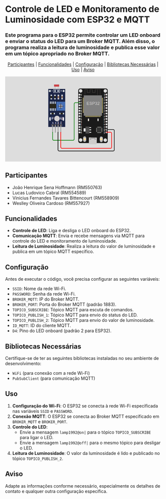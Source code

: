 # Controle de LED e Monitoramento de Luminosidade com ESP32 e MQTT

<h3>
    Este programa para o ESP32 permite controlar um LED onboard e enviar o status do LED para um Broker MQTT. Além disso, o programa realiza a leitura de luminosidade e publica esse valor em um tópico apropriado no Broker MQTT.
</h3>

<p align="center">
  <a href="#participantes">Participantes</a> |
  <a href="#funcionalidades">Funcionalidades</a> |
  <a href="#configuração">Configuração</a> |
  <a href="#bibliotecas-necessárias">Bibliotecas Necessárias</a> |
  <a href="#uso">Uso</a> |
  <a href="#aviso">Aviso</a> 
</p>

![wokwi-checkpoint-2](./img/wokwi_checkpoint_4.png)

## Participantes
* João Henrique Sena Hoffmann (RM550763)
* Lucas Ludovico Cabral (RM554589)
* Vinicius Fernandes Tavares Bittencourt (RM558909)
* Weslley Oliveira Cardoso (RM557927)

## Funcionalidades

- **Controle de LED**: Liga e desliga o LED onboard do ESP32.
- **Comunicação MQTT**: Envia e recebe mensagens via MQTT para controle do LED e monitoramento de luminosidade.
- **Leitura de Luminosidade**: Realiza a leitura do valor de luminosidade e publica em um tópico MQTT específico.

## Configuração

Antes de executar o código, você precisa configurar as seguintes variáveis:

- `SSID`: Nome da rede Wi-Fi.
- `PASSWORD`: Senha da rede Wi-Fi.
- `BROKER_MQTT`: IP do Broker MQTT.
- `BROKER_PORT`: Porta do Broker MQTT (padrão 1883).
- `TOPICO_SUBSCRIBE`: Tópico MQTT para escuta de comandos.
- `TOPICO_PUBLISH_1`: Tópico MQTT para envio do status do LED.
- `TOPICO_PUBLISH_2`: Tópico MQTT para envio do valor de luminosidade.
- `ID_MQTT`: ID do cliente MQTT.
- `D4`: Pino do LED onboard (padrão 2 para ESP32).

## Bibliotecas Necessárias

Certifique-se de ter as seguintes bibliotecas instaladas no seu ambiente de desenvolvimento:

- `WiFi` (para conexão com a rede Wi-Fi)
- `PubSubClient` (para comunicação MQTT)

## Uso

1. **Configuração do Wi-Fi**: O ESP32 se conecta à rede Wi-Fi especificada nas variáveis `SSID` e `PASSWORD`.
2. **Conexão MQTT**: O ESP32 se conecta ao Broker MQTT especificado em `BROKER_MQTT` e `BROKER_PORT`.
3. **Controle do LED**: 
   - Envie a mensagem `lamp1992@on|` para o tópico `TOPICO_SUBSCRIBE` para ligar o LED.
   - Envie a mensagem `lamp1992@off|` para o mesmo tópico para desligar o LED.
4. **Leitura de Luminosidade**: O valor da luminosidade é lido e publicado no tópico `TOPICO_PUBLISH_2`.

## Aviso

Adapte as informações conforme necessário, especialmente os detalhes de contato e qualquer outra configuração específica.
